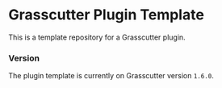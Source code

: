 # Grasscutter Plugin Template
This is a template repository for a Grasscutter plugin.

### Version
The plugin template is currently on Grasscutter version `1.6.0`.